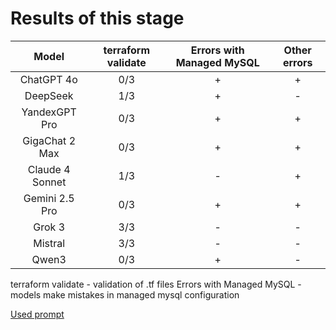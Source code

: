 # Results of this stage

| Model   | terraform validate   | Errors with Managed MySQL   | Other errors   |
|:-------:|:--------------------:|:----------------:|:---------------:|
| ChatGPT 4o | 0/3 | + | + |
| DeepSeek | 1/3 | + | - |
| YandexGPT Pro | 0/3 | + | + |
| GigaChat 2 Max | 0/3 | + | + |
| Claude 4 Sonnet | 1/3 | - | + |
| Gemini 2.5 Pro | 0/3 | + | + |
| Grok 3 | 3/3 | - | - |
| Mistral | 3/3 | - | - |
| Qwen3 | 0/3 | + | - |

terraform validate - validation of .tf files
Errors with Managed MySQL - models make mistakes in managed mysql configuration

[Used prompt](./prompt.txt)
